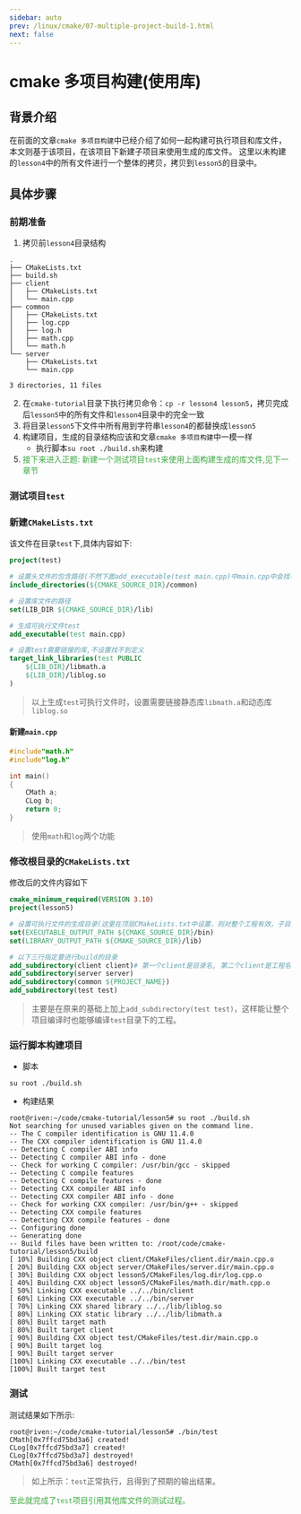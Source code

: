 ```yaml
---
sidebar: auto
prev: /linux/cmake/07-multiple-project-build-1.html
next: false
---
```

# cmake 多项目构建(使用库)
## 背景介绍
在前面的文章`cmake 多项目构建`中已经介绍了如何一起构建可执行项目和库文件，本文则基于该项目，在该项目下新建子项目来使用生成的库文件。
这里以未构建的`lesson4`中的所有文件进行一个整体的拷贝，拷贝到`lesson5`的目录中。

## 具体步骤
### 前期准备
1. 拷贝前`lesson4`目录结构
```shell
.
├── CMakeLists.txt
├── build.sh
├── client
│   ├── CMakeLists.txt
│   └── main.cpp
├── common
│   ├── CMakeLists.txt
│   ├── log.cpp
│   ├── log.h
│   ├── math.cpp
│   └── math.h
└── server
    ├── CMakeLists.txt
    └── main.cpp

3 directories, 11 files
```
2. 在`cmake-tutorial`目录下执行拷贝命令：`cp -r lesson4 lesson5`，拷贝完成后`lesson5`中的所有文件和`lesson4`目录中的完全一致
3. 将目录`lesson5`下文件中所有用到字符串`lesson4`的都替换成`lesson5`
4. 构建项目，生成的目录结构应该和文章`cmake 多项目构建`中一模一样
    * 执行脚本`su root ./build.sh`来构建
5. <font color=#3da742>接下来进入正题: 新建一个测试项目`test`来使用上面构建生成的库文件,见下一章节</font>

### 测试项目`test`
### 新建`CMakeLists.txt`
该文件在目录`test`下,具体内容如下:
```cmake
project(test)

# 设置头文件的包含路径(不然下面add_executable(test main.cpp)中main.cpp中会找不到相应的头文件)
include_directories(${CMAKE_SOURCE_DIR}/common)

# 设置库文件的路径
set(LIB_DIR ${CMAKE_SOURCE_DIR}/lib)

# 生成可执行文件test
add_executable(test main.cpp)

# 设置test需要链接的库,不设置找不到定义
target_link_libraries(test PUBLIC 
    ${LIB_DIR}/libmath.a
    ${LIB_DIR}/liblog.so
)
```
> 以上生成`test`可执行文件时，设置需要链接静态库`libmath.a`和动态库`liblog.so`
#### 新建`main.cpp`
```cpp
#include"math.h"
#include"log.h"

int main()
{
    CMath a;
    CLog b;
    return 0;
}
```
> 使用`math`和`log`两个功能
### 修改根目录的`CMakeLists.txt`
修改后的文件内容如下
```cmake
cmake_minimum_required(VERSION 3.10)
project(lesson5)

# 设置可执行文件的生成目录(这里在顶层CMakeLists.txt中设置，则对整个工程有效，子目录中的CMakeLists.txt可以省略以下两行配置)
set(EXECUTABLE_OUTPUT_PATH ${CMAKE_SOURCE_DIR}/bin)
set(LIBRARY_OUTPUT_PATH ${CMAKE_SOURCE_DIR}/lib)

# 以下三行指定要进行build的目录
add_subdirectory(client client)# 第一个client是目录名, 第二个client是工程名
add_subdirectory(server server)
add_subdirectory(common ${PROJECT_NAME})
add_subdirectory(test test)
```
> 主要是在原来的基础上加上`add_subdirectory(test test)`，这样能让整个项目编译时也能够编译`test`目录下的工程。

### 运行脚本构建项目
* 脚本
```shell
su root ./build.sh
```
* 构建结果
```shell
root@riven:~/code/cmake-tutorial/lesson5# su root ./build.sh
Not searching for unused variables given on the command line.
-- The C compiler identification is GNU 11.4.0
-- The CXX compiler identification is GNU 11.4.0
-- Detecting C compiler ABI info
-- Detecting C compiler ABI info - done
-- Check for working C compiler: /usr/bin/gcc - skipped
-- Detecting C compile features
-- Detecting C compile features - done
-- Detecting CXX compiler ABI info
-- Detecting CXX compiler ABI info - done
-- Check for working CXX compiler: /usr/bin/g++ - skipped
-- Detecting CXX compile features
-- Detecting CXX compile features - done
-- Configuring done
-- Generating done
-- Build files have been written to: /root/code/cmake-tutorial/lesson5/build
[ 10%] Building CXX object client/CMakeFiles/client.dir/main.cpp.o
[ 20%] Building CXX object server/CMakeFiles/server.dir/main.cpp.o
[ 30%] Building CXX object lesson5/CMakeFiles/log.dir/log.cpp.o
[ 40%] Building CXX object lesson5/CMakeFiles/math.dir/math.cpp.o
[ 50%] Linking CXX executable ../../bin/client
[ 60%] Linking CXX executable ../../bin/server
[ 70%] Linking CXX shared library ../../lib/liblog.so
[ 80%] Linking CXX static library ../../lib/libmath.a
[ 80%] Built target math
[ 80%] Built target client
[ 90%] Building CXX object test/CMakeFiles/test.dir/main.cpp.o
[ 90%] Built target log
[ 90%] Built target server
[100%] Linking CXX executable ../../bin/test
[100%] Built target test
```
### 测试
测试结果如下所示:
```shell
root@riven:~/code/cmake-tutorial/lesson5# ./bin/test
CMath[0x7ffcd75bd3a6] created!
CLog[0x7ffcd75bd3a7] created!
CLog[0x7ffcd75bd3a7] destroyed!
CMath[0x7ffcd75bd3a6] destroyed!
```
> 如上所示：`test`正常执行，且得到了预期的输出结果。

<font color=#3da742>至此就完成了`test`项目引用其他库文件的测试过程。</font>